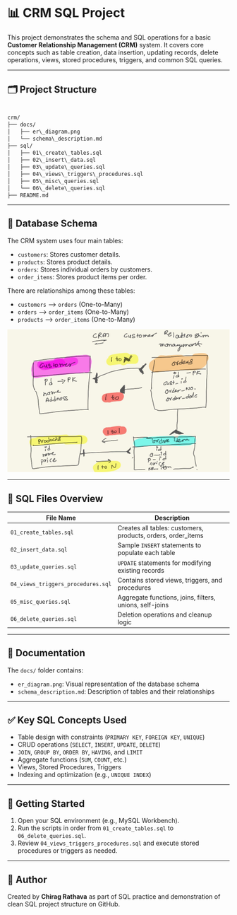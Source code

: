 # 📊 CRM SQL Project

This project demonstrates the schema and SQL operations for a basic **Customer Relationship Management (CRM)** system. It covers core concepts such as table creation, data insertion, updating records, delete operations, views, stored procedures, triggers, and common SQL queries.

---

## 🗂️ Project Structure

```

crm/
├── docs/
│   ├── er\_diagram.png
│   └── schema\_description.md
├── sql/
│   ├── 01\_create\_tables.sql
│   ├── 02\_insert\_data.sql
│   ├── 03\_update\_queries.sql
│   ├── 04\_views\_triggers\_procedures.sql
│   ├── 05\_misc\_queries.sql
│   └── 06\_delete\_queries.sql
├── README.md

```

---

## 🧱 Database Schema

The CRM system uses four main tables:

- `customers`: Stores customer details.
- `products`: Stores product details.
- `orders`: Stores individual orders by customers.
- `order_items`: Stores product items per order.

There are relationships among these tables:
- `customers` ⟶ `orders` (One-to-Many)
- `orders` ⟶ `order_items` (One-to-Many)
- `products` ⟶ `order_items` (One-to-Many)

![ER Diagram](docs/er_diagram.png)

---

## 📂 SQL Files Overview

| File Name                     | Description                                                |
|------------------------------|------------------------------------------------------------|
| `01_create_tables.sql`       | Creates all tables: customers, products, orders, order_items |
| `02_insert_data.sql`         | Sample `INSERT` statements to populate each table          |
| `03_update_queries.sql`      | `UPDATE` statements for modifying existing records         |
| `04_views_triggers_procedures.sql` | Contains stored views, triggers, and procedures             |
| `05_misc_queries.sql`        | Aggregate functions, joins, filters, unions, self-joins     |
| `06_delete_queries.sql`      | Deletion operations and cleanup logic                      |

---

## 📄 Documentation

The `docs/` folder contains:
- `er_diagram.png`: Visual representation of the database schema
- `schema_description.md`: Description of tables and their relationships

---

## ✅ Key SQL Concepts Used

- Table design with constraints (`PRIMARY KEY`, `FOREIGN KEY`, `UNIQUE`)
- CRUD operations (`SELECT`, `INSERT`, `UPDATE`, `DELETE`)
- `JOIN`, `GROUP BY`, `ORDER BY`, `HAVING`, and `LIMIT`
- Aggregate functions (`SUM`, `COUNT`, etc.)
- Views, Stored Procedures, Triggers
- Indexing and optimization (e.g., `UNIQUE INDEX`)

---

## 🚀 Getting Started

1. Open your SQL environment (e.g., MySQL Workbench).
2. Run the scripts in order from `01_create_tables.sql` to `06_delete_queries.sql`.
3. Review `04_views_triggers_procedures.sql` and execute stored procedures or triggers as needed.

---

## 🧠 Author

Created by **Chirag Rathava** as part of SQL practice and demonstration of clean SQL project structure on GitHub.
